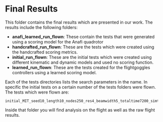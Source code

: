 # Final Results

This folder contains the final results which are presented in our work. The results include the following folders:

* **anafi_learned_run_flown**: These contain the tests that were generated using a scoring model for the Anafi quadrotor
* **handcrafted_run_flown**: These are the tests which were created using the handcrafted scoring metrics.
* **initial_run_flown**: These are the initial tests which were created using different kinematic and dynamic models and used no scoring function. 
* **learned_run_flown**: These are the tests created for the flightgoggles controllers using a learned scoring model.

Each of the tests directories lists the search parameters in the name. In specific the initial tests on a certain number of the tests folders were flown. The tests which were flown are:
```
initial_MIT_seed10_length10_nodes250_res4_beamwidth5_totaltime7200_simtime90_searchtype_kinematic_scoretype_random
```

Inside that folder you will find analysis on the flight as well as the raw flight results.